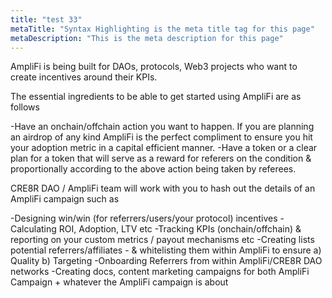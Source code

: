 ```yaml
---
title: "test 33"
metaTitle: "Syntax Highlighting is the meta title tag for this page"
metaDescription: "This is the meta description for this page"
---
```


AmpliFi is being built for DAOs, protocols, Web3 projects who want to create incentives around their KPIs.

The essential ingredients to be able to get started using AmpliFi are as follows

-Have an onchain/offchain action you want to happen. If you are planning an airdrop of any kind AmpliFi is the perfect compliment to ensure you hit your adoption metric in a capital efficient manner.
-Have a token or a clear plan for a token that will serve as a reward for referers on the condition & proportionally according to the above action being taken by referees.


CRE8R DAO / AmpliFi team will work with you to hash out the details of an AmpliFi campaign such as

-Designing win/win (for referrers/users/your protocol) incentives
-Calculating ROI, Adoption, LTV etc
-Tracking KPIs (onchain/offchain) & reporting on your custom metrics / payout mechanisms etc
-Creating lists potential referrers/affiliates - & whitelisting them within AmpliFi to ensure a) Quality b) Targeting
-Onboarding Referrers from within AmpliFi/CRE8R DAO networks
-Creating docs, content marketing campaigns for both AmpliFi Campaign + whatever the AmpliFi campaign is about
